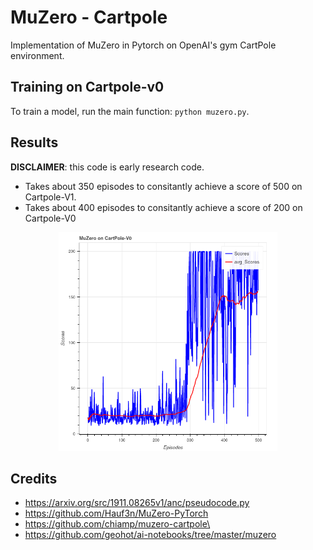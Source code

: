
# MuZero - Cartpole
 Implementation of MuZero in Pytorch on OpenAI's gym CartPole environment.


Training on Cartpole-v0 
--------------------------
To train a model, run the main function: ``python muzero.py``.


Results
--------------------------
**DISCLAIMER**: this code is early research code. 
- Takes about 350 episodes to consitantly achieve a score of 500 on Cartpole-V1.
- Takes about 400 episodes to consitantly achieve a score of 200 on Cartpole-V0

<p align="center">
<img src="results.png" width="350"/> </p>


Credits 
--------------------------
- https://arxiv.org/src/1911.08265v1/anc/pseudocode.py
- https://github.com/Hauf3n/MuZero-PyTorch
- https://github.com/chiamp/muzero-cartpole\
- https://github.com/geohot/ai-notebooks/tree/master/muzero

 
